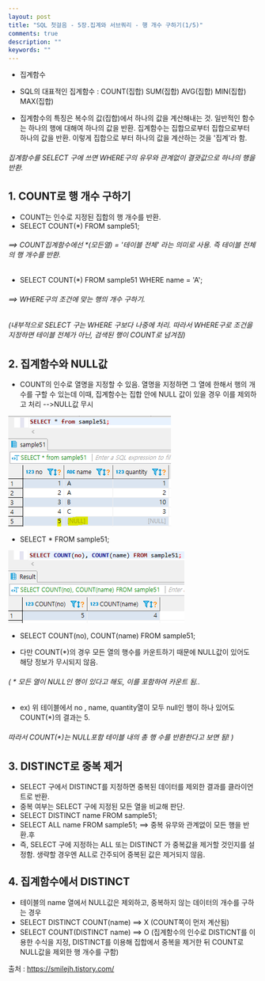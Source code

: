 ```yaml
---
layout: post
title: "SQL 첫걸음 - 5장.집계와 서브쿼리 - 행 개수 구하기(1/5)" 
comments: true
description: ""
keywords: ""
---
```


* 집계함수
- SQL의 대표적인 집계함수 
: COUNT(집합)
    SUM(집합)
    AVG(집합)
    MIN(집합)
    MAX(집합)

- 집계함수의 특징은 복수의 값(집합)에서 하나의 값을 계산해내는 것. 일반적인 함수는 하나의 행에 대해여 하나의 값을 반환. 집계함수는 집합으로부터 집합으로부터 하나의 값을 반환. 이렇게 집합으로 부터 하나의 값을 계산하는 것을 '집계'라 함. 

###### 집계함수를 SELECT 구에 쓰면 WHERE구의 유무와 관계없이 결괏값으로 하나의 행을 반환.

## 1. COUNT로 행 개수 구하기 
- COUNT는 인수로 지정된 집합의 행 개수를 반환.  
- SELECT COUNT(*) FROM sample51; 
###### ==> COUNT집계함수에선 *(모든열) = '테이블 전체' 라는 의미로 사용. 즉 테이블 전체의 행 개수를 반환.
- SELECT COUNT(*) FROM sample51 WHERE name = 'A';
###### ==> WHERE구의 조건에 맞는 행의 개수 구하기.

###### (내부적으로 SELECT 구는 WHERE 구보다 나중에 처리. 따라서 WHERE구로 조건을 지정하면 테이블 전체가 아닌, 검색된 행이 COUNT로 넘겨짐) 


## 2. 집계함수와 NULL값
- COUNT의 인수로 열명을 지정할 수 있음. 열명을 지정하면 그 열에 한해서 행의 개수를 구할 수 있는데 이때, 집계함수는 집합 안에 NULL 값이 있을 경우 이를 제외하고 처리 -->NULL값 무시

![99F5DC355B88920706](/images/sql_first_step/99F5DC355B88920706.png)

- SELECT * FROM sample51;

![99DC02355B88925D08](/images/sql_first_step/99DC02355B88925D08.png)

- SELECT COUNT(no), COUNT(name) FROM sample51;  

- 다만 COUNT(*)의 경우 모든 열의 행수를 카운트하기 때문에 NULL값이 있어도 해당 정보가 무시되지 않음. 

###### ( * 모든 열이 NULL인 행이 있다고 해도, 이를 포함하여 카운트 됨.. 

- ex) 위 테이블에서 no , name, quantity열이 모두 null인 행이 하나 있어도 COUNT(*)의 결과는 5. 

###### 따라서 COUNT(*)는 NULL포함 테이블 내의 총 행 수를 반환한다고 보면 됨! ) 


## 3. DISTINCT로 중복 제거
- SELECT 구에서 DISTINCT를 지정하면 중복된 데이터를 제외한 결과를 클라이언트로 반환.
- 중복 여부는 SELECT 구에 지정된 모든 열을 비교해 판단.
- SELECT DISTINCT name FROM sample51;
- SELECT ALL name FROM sample51; ==> 중복 유무와 관계없이 모든 행을 반환.후
- 즉, SELECT 구에 지정하는 ALL 또는 DISTINCT 가 중복값을 제거할 것인지를 설정함. 생략할 경우엔 ALL로 간주되어 중복된 값은 제거되지 않음.


## 4. 집계함수에서 DISTINCT
- 테이블의 name 열에서 NULL값은 제외하고, 중복하지 않는 데이터의 개수를 구하는 경우 
- SELECT DISTINCT COUNT(name) ==> X  (COUNT쪽이 먼저 계산됨)
- SELECT COUNT(DISTINCT name) ==> O  (집계함수의 인수로 DISTICNT를 이용한 수식을 지정, DISTINCT를 이용해 집합에서 중복을 제거한 뒤 COUNT로 NULL값을 제외한 행 개수를 구함) 


출처 : https://smilejh.tistory.com/